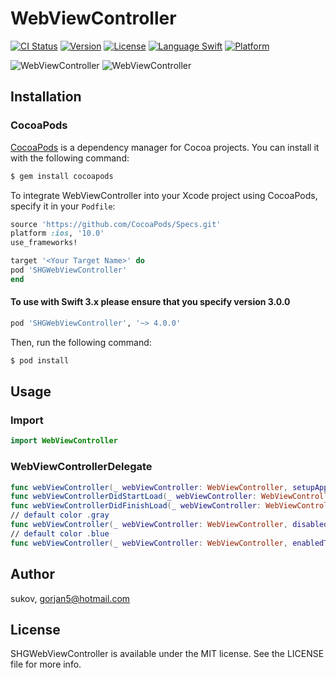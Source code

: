 # WebViewController

[![CI Status](http://img.shields.io/travis/sukov/WebViewController.svg?style=flat)](https://travis-ci.org/sukov/SHGWebViewController)
[![Version](https://img.shields.io/cocoapods/v/SHGWebViewController.svg?style=flat)](http://cocoapods.org/pods/SHGWebViewController)
[![License](https://img.shields.io/cocoapods/l/SHGWebViewController.svg?style=flat)](http://cocoapods.org/pods/SHGWebViewController)
[![Language Swift](https://img.shields.io/badge/Language-Swift%204.0-orange.svg?style=flat)](https://swift.org)
[![Platform](https://img.shields.io/cocoapods/p/SHGWebViewController.svg?style=flat)](http://cocoapods.org/pods/SHGWebViewController)

![WebViewController](https://i.imgur.com/3fXIHPnl.png "WebViewController") ![WebViewController](https://i.imgur.com/7cgbzckl.png "WebViewController")

## Installation

### CocoaPods

[CocoaPods](http://cocoapods.org) is a dependency manager for Cocoa projects. You can install it with the following command:

```bash
$ gem install cocoapods
```

To integrate WebViewController into your Xcode project using CocoaPods, specify it in your `Podfile`:

```ruby
source 'https://github.com/CocoaPods/Specs.git'
platform :ios, '10.0'
use_frameworks!

target '<Your Target Name>' do
pod 'SHGWebViewController'
end
```

#### To use with Swift 3.x please ensure that you specify version 3.0.0

```ruby
pod 'SHGWebViewController', '~> 4.0.0'
```

Then, run the following command:

```bash
$ pod install
```

## Usage

### Import

```swift
import WebViewController
```

### WebViewControllerDelegate

```swift
func webViewController(_ webViewController: WebViewController, setupAppearanceForMain view: UIView)
func webViewControllerDidStartLoad(_ webViewController: WebViewController)
func webViewControllerDidFinishLoad(_ webViewController: WebViewController)
// default color .gray
func webViewController(_ webViewController: WebViewController, disabledTintColorFor button: UIButton) -> UIColor
// default color .blue
func webViewController(_ webViewController: WebViewController, enabledTintColorFor button: UIButton) -> UIColor
```

## Author

sukov, gorjan5@hotmail.com

## License

SHGWebViewController is available under the MIT license. See the LICENSE file for more info.
